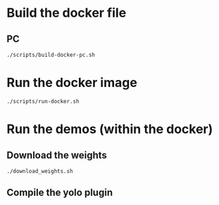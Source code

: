 

# Build the docker file


## PC

```
./scripts/build-docker-pc.sh
```


# Run the docker image

```
./scripts/run-docker.sh
```


# Run the demos (within the docker)

## Download the weights

```
./download_weights.sh
```

## Compile the yolo plugin

```

```